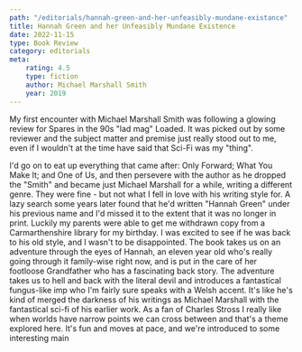 ```yaml
---
path: "/editorials/hannah-green-and-her-unfeasibly-mundane-existance"
title: Hannah Green and her Unfeasibly Mundane Existence
date: 2022-11-15
type: Book Review
category: editorials
meta:
    rating: 4.5
    type: fiction
    author: Michael Marshall Smith
    year: 2019
---
```

My first encounter with Michael Marshall Smith was following a glowing review for Spares in the 90s "lad mag" Loaded.  It was picked out by some reviewer and the subject matter and premise just really stood out to me, even if I wouldn't at the time have said that Sci-Fi was my "thing".

I'd go on to eat up everything that came after: Only Forward; What You Make It; and One of Us, and then persevere with the author as he dropped the "Smith" and became just Michael Marshall for a while, writing a different genre.  They were fine - but not what I fell in love with his writing style for.
A lazy search some years later found that he'd written "Hannah Green" under his previous name and I'd missed it to the extent that it was no longer in print.  Luckily my parents were able to get me withdrawn copy from a Carmarthenshire library for my birthday.  I was excited to see if he was back to his old style, and I wasn't to be disappointed.
The book takes us on an adventure through the eyes of Hannah, an eleven year old who's really going through it family-wise right now, and is put in the care of her footloose Grandfather who has a fascinating back story. The adventure takes us to hell and back with the literal devil and introduces a fantastical fungus-like imp who I'm fairly sure speaks with a Welsh accent.
It's like he's kind of merged the darkness of his writings as Michael Marshall with the fantastical sci-fi of his earlier work.  As a fan of Charles Stross I really like when worlds have narrow points we can cross between and that's a theme explored here.  It's fun and moves at pace, and we're introduced to some interesting main